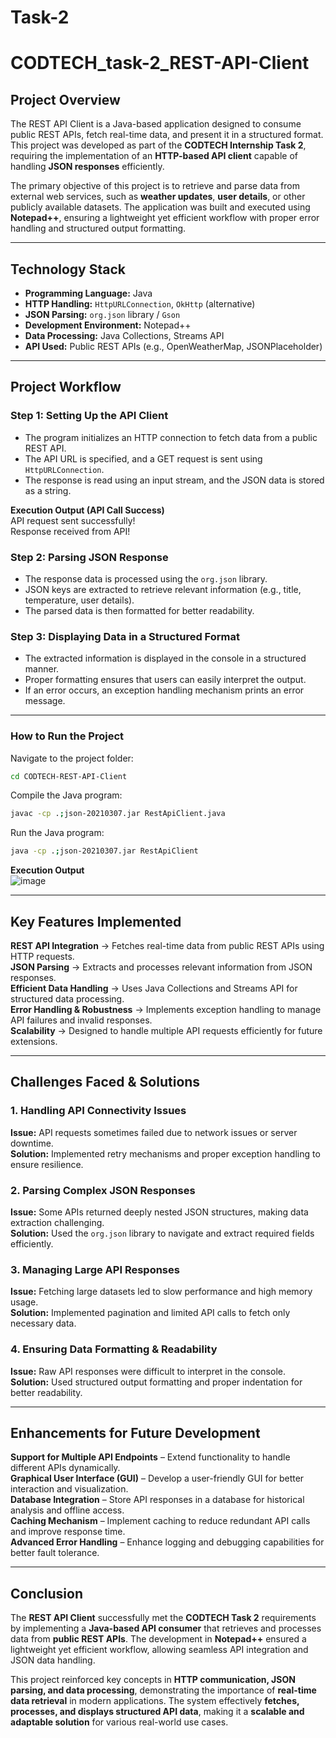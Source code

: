 # Task-2

# CODTECH_task-2_REST-API-Client

## **Project Overview**
The REST API Client is a Java-based application designed to consume public REST APIs, fetch real-time data, and present it in a structured format. This project was developed as part of the **CODTECH Internship Task 2**, requiring the implementation of an **HTTP-based API client** capable of handling **JSON responses** efficiently.

The primary objective of this project is to retrieve and parse data from external web services, such as **weather updates**, **user details**, or other publicly available datasets. The application was built and executed using **Notepad++**, ensuring a lightweight yet efficient workflow with proper error handling and structured output formatting.

---

## **Technology Stack**
- **Programming Language:** Java  
- **HTTP Handling:** `HttpURLConnection`, `OkHttp` (alternative)  
- **JSON Parsing:** `org.json` library / `Gson`  
- **Development Environment:** Notepad++  
- **Data Processing:** Java Collections, Streams API  
- **API Used:** Public REST APIs (e.g., OpenWeatherMap, JSONPlaceholder)  

---

## **Project Workflow**
### **Step 1: Setting Up the API Client**
- The program initializes an HTTP connection to fetch data from a public REST API.
- The API URL is specified, and a GET request is sent using `HttpURLConnection`.
- The response is read using an input stream, and the JSON data is stored as a string.

**Execution Output (API Call Success)**  
API request sent successfully!  
Response received from API!  

### **Step 2: Parsing JSON Response**
- The response data is processed using the `org.json` library.
- JSON keys are extracted to retrieve relevant information (e.g., title, temperature, user details).
- The parsed data is then formatted for better readability.

### **Step 3: Displaying Data in a Structured Format**
- The extracted information is displayed in the console in a structured manner.
- Proper formatting ensures that users can easily interpret the output.
- If an error occurs, an exception handling mechanism prints an error message.

---

### **How to Run the Project**

Navigate to the project folder:  
```bash
cd CODTECH-REST-API-Client
```
Compile the Java program:  
```bash
javac -cp .;json-20210307.jar RestApiClient.java
```
Run the Java program:  
```bash
java -cp .;json-20210307.jar RestApiClient
```

**Execution Output**  
![image](https://github.com/user-attachments/assets/f1cec26d-2626-46cd-a87e-1658199a4976)

---

## **Key Features Implemented**
**REST API Integration** → Fetches real-time data from public REST APIs using HTTP requests.  
**JSON Parsing** → Extracts and processes relevant information from JSON responses.  
**Efficient Data Handling** → Uses Java Collections and Streams API for structured data processing.  
**Error Handling & Robustness** → Implements exception handling to manage API failures and invalid responses.  
**Scalability** → Designed to handle multiple API requests efficiently for future extensions.  

---

## **Challenges Faced & Solutions**
### **1. Handling API Connectivity Issues**
**Issue:** API requests sometimes failed due to network issues or server downtime.  
**Solution:** Implemented retry mechanisms and proper exception handling to ensure resilience.  

### **2. Parsing Complex JSON Responses**
**Issue:** Some APIs returned deeply nested JSON structures, making data extraction challenging.  
**Solution:** Used the `org.json` library to navigate and extract required fields efficiently.  

### **3. Managing Large API Responses**
**Issue:** Fetching large datasets led to slow performance and high memory usage.  
**Solution:** Implemented pagination and limited API calls to fetch only necessary data.  

### **4. Ensuring Data Formatting & Readability**
**Issue:** Raw API responses were difficult to interpret in the console.  
**Solution:** Used structured output formatting and proper indentation for better readability.  

---

## **Enhancements for Future Development**
**Support for Multiple API Endpoints** – Extend functionality to handle different APIs dynamically.  
**Graphical User Interface (GUI)** – Develop a user-friendly GUI for better interaction and visualization.  
**Database Integration** – Store API responses in a database for historical analysis and offline access.  
**Caching Mechanism** – Implement caching to reduce redundant API calls and improve response time.  
**Advanced Error Handling** – Enhance logging and debugging capabilities for better fault tolerance.  

---

## **Conclusion**
The **REST API Client** successfully met the **CODTECH Task 2** requirements by implementing a **Java-based API consumer** that retrieves and processes data from **public REST APIs**. The development in **Notepad++** ensured a lightweight yet efficient workflow, allowing seamless API integration and JSON data handling.

This project reinforced key concepts in **HTTP communication, JSON parsing, and data processing**, demonstrating the importance of **real-time data retrieval** in modern applications. The system effectively **fetches, processes, and displays structured API data**, making it a **scalable and adaptable solution** for various real-world use cases.







